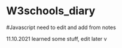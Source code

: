 # W3schools_diary

#Javascript
need to edit and add from notes


11.10.2021 learned some stuff, edit later
v
